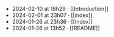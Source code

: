 - 2024-02-10 at 18h29 · [[Introduction]]
- 2024-02-01 at 23h07 · [[index]]
- 2024-01-26 at 23h36 · [[Index]]
- 2024-01-26 at 13h52 · [[README]]
